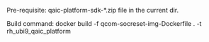 Pre-requisite:
     qaic-platform-sdk-*.zip file in the current dir.

Build command:
     docker build -f qcom-socreset-img-Dockerfile . -t rh_ubi9_qaic_platform
